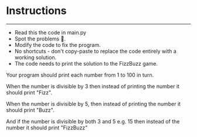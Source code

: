 # Instructions
---
* Read this the code in main.py
* Spot the problems 🐞.
* Modify the code to fix the program.
* No shortcuts - don't copy-paste to replace the code entirely with a working solution.
* The code needs to print the solution to the FizzBuzz game.

Your program should print each number from 1 to 100 in turn.

When the number is divisible by 3 then instead of printing the number it should print "Fizz".

When the number is divisible by 5, then instead of printing the number it should print "Buzz".

And if the number is divisible by both 3 and 5 e.g. 15 then instead of the number it should print "FizzBuzz"